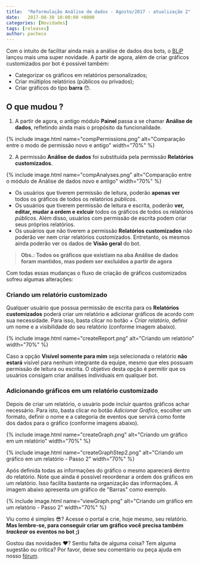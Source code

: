 ```yaml
---
title:  "Reformulação Análise de dados - Agosto/2017 - atualização 2"
date:   2017-08-30 10:00:00 +0000
categories: [Novidades]
tags: [releases]
author: pacheco
---
```


Com o intuito de facilitar ainda mais a análise de dados dos bots, o [BLiP](https://blip.ai) lançou mais uma super novidade. 
A partir de agora, além de criar gráficos customizados por bot é possível também:

* Categorizar os gráficos em relatórios personalizados;
* Criar múltiplos relatórios (públicos ou privados);
* Criar gráficos do tipo **barra** 😯.

<!--preview-->

## O que mudou ?

1. A partir de agora, o antigo módulo **Painel** passa a se chamar **Análise de dados**, refletindo ainda mais o propósito da funcionalidade.

{% include image.html name="compPermissions.png" alt="Comparação entre o modo de permissão novo e antigo" width="70%" %}

2. A permissão **Análise de dados** foi substituida pela permissão **Relatórios customizados**. 

{% include image.html name="compAnalyses.png" alt="Comparação entre o módulo de Análise de dados novo e antigo" width="70%" %}

- Os usuários que tiverem permissão de leitura, poderão **apenas ver** todos os gráficos de todos os relatórios *públicos*.
- Os usuários que tiverem permissão de leitura e escrita, poderão **ver, editar, mudar a ordem e exlcuir** todos os gráficos de todos os relatórios *públicos*. Além disso, usuários com permissão de escrita podem criar seus próprios relatórios.
- Os usuários que não tiverem a permissão **Relatórios customizados** não poderão ver nem criar relatórios customizados. Entretanto, os mesmos ainda poderão ver os dados de **Visão geral** do bot.

> **Obs.: Todos os gráficos que existiam na aba Análise de dados foram mantidos, mas podem ser excluídos a partir de agora**

Com todas essas mudanças o fluxo de criação de gráficos customizados sofreu algumas alterações:

### Criando um relatório customizado

Qualquer usuário que possua permissão de escrita para os **Relatórios customizados** poderá criar um relatório e adicionar gráficos de acordo com sua necessidade. Para isso, basta clicar no botão *+ Criar relatório*, definir um nome e a visibilidade do seu relatório (conforme imagem abaixo).

{% include image.html name="createReport.png" alt="Criando um relatório" width="70%" %}

Caso a opção **Visível somente para mim** seja selecionada o relatório __não estará__ visível para nenhum integrante da equipe, mesmo que eles possuam permissão de leitura ou escrita. O objetivo desta opção é permitir que os usuários consigam criar análises individuais em qualquer bot.

### Adicionando gráficos em um relatório customizado

Depois de criar um relatório, o usuário pode incluir quantos gráficos achar necessário. Para isto, basta clicar no botão *Adicionar Gráfico*, escolher um formato, definir o nome e a categoria de eventos que servirá como fonte dos dados para o gráfico (conforme imagens abaixo).

{% include image.html name="createGraph.png" alt="Criando um gráfico em um relatório" width="70%" %}

{% include image.html name="createGraphStep2.png" alt="Criando um gráfico em um relatório - Passo 2" width="70%" %}

Após definida todas as informações do gráfico o mesmo aparecerá dentro do relatório. Note que ainda é possível reoordenar a ordem dos gráficos em um relatório. Isso facilita bastante na organização das informações. A imagem abaixo apresenta um gráfico de "Barras" como exemplo.

{% include image.html name="viewGraph.png" alt="Criando um gráfico em um relatório - Passo 2" width="70%" %}

Viu como é simples 😎? Acesse o portal e crie, hoje mesmo, seu relatório. **Mas lembre-se, para conseguir criar um gráfico você precisa também _trackear_ os eventos no bot ;)**

Gostou das novidades ❤️? Sentiu falta de alguma coisa? Tem alguma sugestão ou crítica? Por favor, deixe seu comentário ou peça ajuda em nosso [fórum](https://forum.blip.ai).


